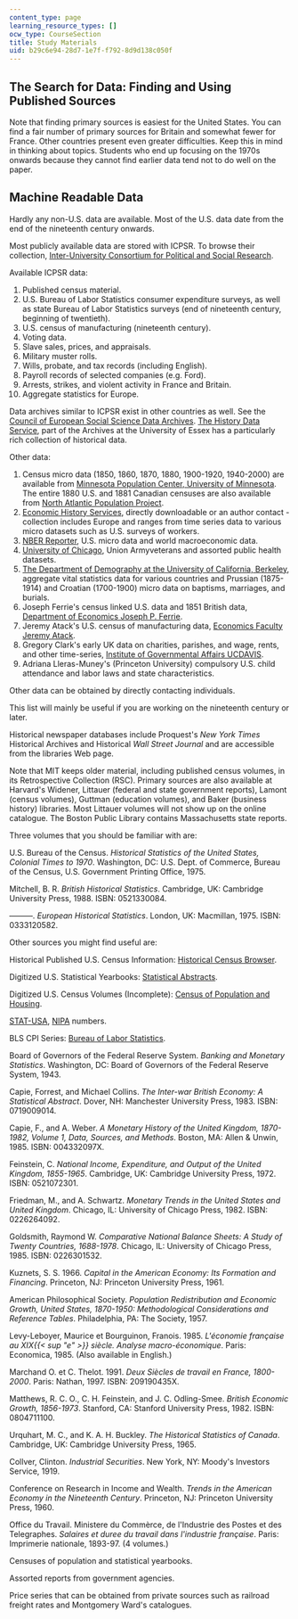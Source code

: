 ```yaml
---
content_type: page
learning_resource_types: []
ocw_type: CourseSection
title: Study Materials
uid: b29c6e94-28d7-1e7f-f792-8d9d138c050f
---
```


The Search for Data: Finding and Using Published Sources
--------------------------------------------------------

Note that finding primary sources is easiest for the United States. You can find a fair number of primary sources for Britain and somewhat fewer for France. Other countries present even greater difficulties. Keep this in mind in thinking about topics. Students who end up focusing on the 1970s onwards because they cannot find earlier data tend not to do well on the paper.

Machine Readable Data
---------------------

Hardly any non-U.S. data are available. Most of the U.S. data date from the end of the nineteenth century onwards.

Most publicly available data are stored with ICPSR. To browse their collection, [Inter-University Consortium for Political and Social Research](http://www.icpsr.umich.edu/).

Available ICPSR data:

1.  Published census material.
2.  U.S. Bureau of Labor Statistics consumer expenditure surveys, as well as state Bureau of Labor Statistics surveys (end of nineteenth century, beginning of twentieth).
3.  U.S. census of manufacturing (nineteenth century).
4.  Voting data.
5.  Slave sales, prices, and appraisals.
6.  Military muster rolls.
7.  Wills, probate, and tax records (including English).
8.  Payroll records of selected companies (e.g. Ford).
9.  Arrests, strikes, and violent activity in France and Britain.
10.  Aggregate statistics for Europe.

Data archives similar to ICPSR exist in other countries as well. See the [Council of European Social Science Data Archives](http://www.nsd.uib.no/Cessda/). [The History Data Service](http://hds.essex.ac.uk/), part of the Archives at the University of Essex has a particularly rich collection of historical data.

Other data:

1.  Census micro data (1850, 1860, 1870, 1880, 1900-1920, 1940-2000) are available from [Minnesota Population Center, University of Minnesota](https://pop.umn.edu/). The entire 1880 U.S. and 1881 Canadian censuses are also available from [North Atlantic Population Project](http://www.nappdata.org/).
2.  [Economic History Services](http://eh.net/), directly downloadable or an author contact - collection includes Europe and ranges from time series data to various micro datasets such as U.S. surveys of workers.
3.  [NBER Reporter](http://www.nber.org/), U.S. micro data and world macroeconomic data.
4.  [University of Chicago](http://www.uchicago.edu/), Union Armyveterans and assorted public health datasets.
5.  [The Department of Demography at the University of California, Berkeley](http://www.demog.berkeley.edu/), aggregate vital statistics data for various countries and Prussian (1875-1914) and Croatian (1700-1900) micro data on baptisms, marriages, and burials.
6.  Joseph Ferrie's census linked U.S. data and 1851 British data, [Department of Economics Joseph P. Ferrie](https://economics.northwestern.edu/people/directory/joseph-ferrie.html).
7.  Jeremy Atack's U.S. census of manufacturing data, [Economics Faculty Jeremy Atack](http://as.vanderbilt.edu/econ/bio/jeremy-atack).
8.  Gregory Clark's early UK data on charities, parishes, and wage, rents, and other time-series, [Institute of Governmental Affairs UCDAVIS](http://www.econ.ucdavis.edu/faculty/gclark/data.html).
9.  Adriana Lleras-Muney's (Princeton University) compulsory U.S. child attendance and labor laws and state characteristics.

Other data can be obtained by directly contacting individuals.

This list will mainly be useful if you are working on the nineteenth century or later.

Historical newspaper databases include Proquest's _New York Times_ Historical Archives and Historical _Wall Street Journal_ and are accessible from the libraries Web page.

Note that MIT keeps older material, including published census volumes, in its Retrospective Collection (RSC). Primary sources are also available at Harvard's Widener, Littauer (federal and state government reports), Lamont (census volumes), Guttman (education volumes), and Baker (business history) libraries. Most Littauer volumes will not show up on the online catalogue. The Boston Public Library contains Massachusetts state reports.

Three volumes that you should be familiar with are:

U.S. Bureau of the Census. _Historical Statistics of the United States, Colonial Times to 1970_. Washington, DC: U.S. Dept. of Commerce, Bureau of the Census, U.S. Government Printing Office, 1975.

Mitchell, B. R. _British Historical Statistics_. Cambridge, UK: Cambridge University Press, 1988. ISBN: 0521330084.

———. _European Historical Statistics_. London, UK: Macmillan, 1975. ISBN: 0333120582.

Other sources you might find useful are:

Historical Published U.S. Census Information: [Historical Census Browser](http://mapserver.lib.virginia.edu/).

Digitized U.S. Statistical Yearbooks: [Statistical Abstracts](http://www.census.gov/library/publications/time-series/statistical_abstracts.html).

Digitized U.S. Census Volumes (Incomplete): [Census of Population and Housing](https://www.census.gov/prod/www/decennial.html).

[STAT-USA](http://www.usa.gov/Topics/Reference-Shelf/Data.shtml), [NIPA](https://apps.bea.gov/iTable/index_nipa.cfm) numbers.

BLS CPI Series: [Bureau of Labor Statistics](http://www.bls.gov/).

Board of Governors of the Federal Reserve System. _Banking and Monetary Statistics_. Washington, DC: Board of Governors of the Federal Reserve System, 1943.

Capie, Forrest, and Michael Collins. _The Inter-war British Economy: A Statistical Abstract_. Dover, NH: Manchester University Press, 1983. ISBN: 0719009014.

Capie, F., and A. Weber. _A Monetary History of the United Kingdom, 1870-1982, Volume 1, Data, Sources, and Methods_. Boston, MA: Allen & Unwin, 1985. ISBN: 004332097X.

Feinstein, C. _National Income, Expenditure, and Output of the United Kingdom, 1855-1965_. Cambridge, UK: Cambridge University Press, 1972. ISBN: 0521072301.

Friedman, M., and A. Schwartz. _Monetary Trends in the United States and United Kingdom_. Chicago, IL: University of Chicago Press, 1982. ISBN: 0226264092.

Goldsmith, Raymond W. _Comparative National Balance Sheets: A Study of Twenty Countries, 1688-1978_. Chicago, IL: University of Chicago Press, 1985. ISBN: 0226301532.

Kuznets, S. S. 1966. _Capital in the American Economy: Its Formation and Financing_. Princeton, NJ: Princeton University Press, 1961.

American Philosophical Society. _Population Redistribution and Economic Growth, United States, 1870-1950: Methodological Considerations and Reference Tables_. Philadelphia, PA: The Society, 1957.

Levy-Leboyer, Maurice et Bourguinon, Franois. 1985. _L'économie française au XIX{{< sup "e" >}} siècle. Analyse macro-économique_. Paris: Economica, 1985. (Also available in English.)

Marchand O. et C. Thelot. 1991. _Deux Siècles de travail en France, 1800-2000_. Paris: Nathan, 1997. ISBN: 209190435X.

Matthews, R. C. O., C. H. Feinstein, and J. C. Odling-Smee. _British Economic Growth, 1856-1973_. Stanford, CA: Stanford University Press, 1982. ISBN: 0804711100.

Urquhart, M. C., and K. A. H. Buckley. _The Historical Statistics of Canada_. Cambridge, UK: Cambridge University Press, 1965.

Collver, Clinton. _Industrial Securities_. New York, NY: Moody's Investors Service, 1919.

Conference on Research in Income and Wealth. _Trends in the American Economy in the Nineteenth Century_. Princeton, NJ: Princeton University Press, 1960.

Office du Travail. Ministere du Commèrce, de l'Industrie des Postes et des Telegraphes. _Salaires et duree du travail dans l'industrie française_. Paris: Imprimerie nationale, 1893-97. (4 volumes.)

Censuses of population and statistical yearbooks.

Assorted reports from government agencies.

Price series that can be obtained from private sources such as railroad freight rates and Montgomery Ward's catalogues.